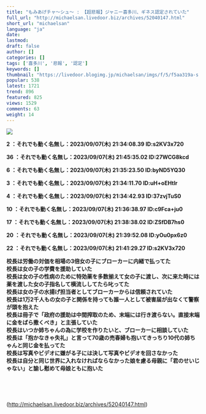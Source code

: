 ```yaml
---
title: "もみあげチャ〜シュ〜 : 【超悲報】ジャニー喜多川、ギネス認定されていた"
full_url: "http://michaelsan.livedoor.biz/archives/52040147.html"
short_url: "michaelsan"
language: "ja"
date: 
lastmod: 
draft: false
author: []
categories: []
tags: ['喜多川', '悲報', '認定']
keywords: []
thumbnail: "https://livedoor.blogimg.jp/michaelsan/imgs/f/5/f5aa319a-s.jpg"
popular: 538
latest: 1721
trend: 896
featured: 825
views: 1529
comments: 63
weight: 14
---
```


![](https://livedoor.blogimg.jp/michaelsan/imgs/f/5/f5aa319a-s.jpg)

<b><p>2 ：それでも動く名無し：2023/09/07(木) 21:34:08.39 ID:s2KV3x720</p><p>36 ：それでも動く名無し：2023/09/07(木) 21:45:35.02 ID:27WCG8kcd</p><p>6 ：それでも動く名無し：2023/09/07(木) 21:35:23.50 ID:byND5YQ30</p><p>3 ：それでも動く名無し：2023/09/07(木) 21:34:11.70 ID:uH+oEHtlr</p><p>4 ：それでも動く名無し：2023/09/07(木) 21:34:42.93 ID:37zvjTuS0</p><p>10 ：それでも動く名無し：2023/09/07(木) 21:36:38.97 ID:c9Fca+ju0</p><p>17 ：それでも動く名無し：2023/09/07(木) 21:38:38.02 ID:ZSfDB7hs0</p><p>20 ：それでも動く名無し：2023/09/07(木) 21:39:52.08 ID:yOu0px6z0</p><p>22 ：それでも動く名無し：2023/09/07(木) 21:41:29.27 ID:s2KV3x720</p><p><p>校長は労働の対価を相場の3倍女の子にブローカーに内緒で払ってた<br>校長は女の子の学費を援助していた<br>校長は女の子の性病のために特効薬を多数揃えて女の子に渡し、次に来た時には薬を渡した女の子指名して横流ししてたら叱ってた<br>校長は女の子の水揚げ担当者としてブローカーからは信頼されていた<br>校長は1万2千人もの女の子と関係を持っても誰一人として被害届が出なくて警察が頭を抱えた<br>校長は冊子で「政府の援助は中間搾取のため、末端には行き渡らない。直接末端に金をばら撒くべき」と主張していた<br>校長はいつか姉ちゃんの為に学校を作りたいと、ブローカーに相談していた<br>校長は「抱かなきゃ失礼」と言って70歳の売春婦も抱いてきっちり10代の姉ちゃんと同じ金を払ってた<br>校長は写真やビデオに嫌がる子には決して写真やビデオを回さなかった<br>校長は自分と同じ世界に入れなければならなかった娘を慮る母親に「君のせいじゃない」と諭し慰めて母娘ともに抱いた </p><br></p><br></b>

(http://michaelsan.livedoor.biz/archives/52040147.html)
